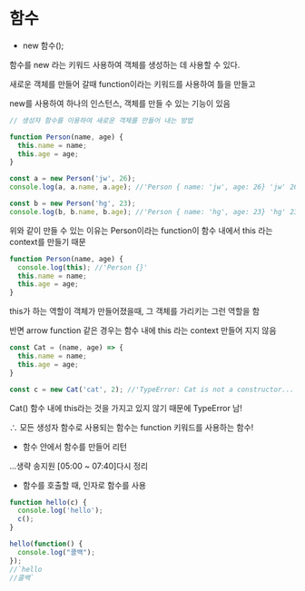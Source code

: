 # 함수

- new 함수();

함수를 new 라는 키워드 사용하여 객체를 생성하는 데 사용할 수 있다.

새로운 객체를 만들어 갈때 function이라는 키워드를 사용하여 틀을 만들고

new를 사용하여 하나의 인스턴스, 객체를 만들 수 있는 기능이 있음

```javascript
// 생성자 함수를 이용하여 새로운 객체를 만들어 내는 방법

function Person(name, age) {
  this.name = name;
  this.age = age;
}

const a = new Person('jw', 26);
console.log(a, a.name, a.age); //'Person { name: 'jw', age: 26} 'jw' 26'

const b = new Person('hg', 23);
console.log(b, b.name, b.age); //'Person { name: 'hg', age: 23} 'hg' 23'
```

위와 같이 만들 수 있는 이유는 Person이라는 function이 함수 내에서 this 라는 context를 만들기 때문

```javascript
function Person(name, age) {
  console.log(this); //'Person {}'
  this.name = name;
  this.age = age;
}
```

this가 하는 역할이 객체가 만들어졌을때, 그 객체를 가리키는 그런 역할을 함




반면 arrow function 같은 경우는 함수 내에 this 라는 context 만들어 지지 않음 

```javascript
const Cat = (name, age) => {
  this.name = name;
  this.age = age;
}

const c = new Cat('cat', 2); //'TypeError: Cat is not a constructor...'
```

Cat() 함수 내에 this라는 것을 가지고 있지 않기 때문에 TypeError 남!

∴ 모든 생성자 함수로 사용되는 함수는 function 키워드를 사용하는 함수!



- 함수 안에서 함수를 만들어 리턴

...생략 송지원 [05:00 ~ 07:40]다시 정리



- 함수를 호출할 때, 인자로 함수를 사용

```javascript
function hello(c) {
  console.log('hello');
  c();
}

hello(function() {
  console.log("콜백");
});
//`hello
//콜백` 
```






























```javascript

```


